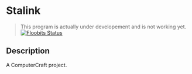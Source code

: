 Stalink
=======================

> This program is actually under developement and is not working yet.
> [![Floobits Status](https://floobits.com/E-Berry/Stalink.svg)](https://floobits.com/E-Berry/Stalink/redirect)

Description
-------------------

A ComputerCraft project.

